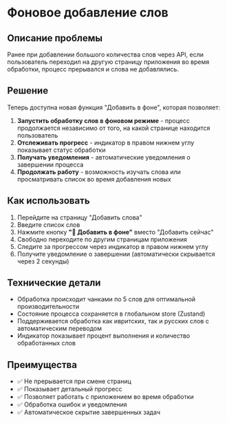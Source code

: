 # Фоновое добавление слов

## Описание проблемы

Ранее при добавлении большого количества слов через API, если пользователь переходил на другую страницу приложения во время обработки, процесс прерывался и слова не добавлялись.

## Решение

Теперь доступна новая функция "Добавить в фоне", которая позволяет:

1. **Запустить обработку слов в фоновом режиме** - процесс продолжается независимо от того, на какой странице находится пользователь
2. **Отслеживать прогресс** - индикатор в правом нижнем углу показывает статус обработки
3. **Получать уведомления** - автоматические уведомления о завершении процесса
4. **Продолжать работу** - возможность изучать слова или просматривать список во время добавления новых

## Как использовать

1. Перейдите на страницу "Добавить слова"
2. Введите список слов
3. Нажмите кнопку **"🔄 Добавить в фоне"** вместо "Добавить сейчас"
4. Свободно переходите по другим страницам приложения
5. Следите за прогрессом через индикатор в правом нижнем углу
6. Получите уведомление о завершении (автоматически скрывается через 2 секунды)

## Технические детали

- Обработка происходит чанками по 5 слов для оптимальной производительности
- Состояние процесса сохраняется в глобальном store (Zustand)
- Поддерживается обработка как ивритских, так и русских слов с автоматическим переводом
- Индикатор показывает процент выполнения и количество обработанных слов

## Преимущества

- ✅ Не прерывается при смене страниц
- ✅ Показывает детальный прогресс
- ✅ Позволяет работать с приложением во время обработки
- ✅ Обработка ошибок и уведомления
- ✅ Автоматическое скрытие завершенных задач
